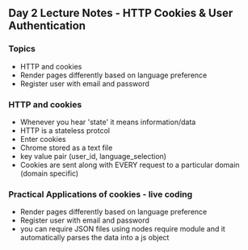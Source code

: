 ## Day 2 Lecture Notes - HTTP Cookies & User Authentication


### Topics
- HTTP and cookies
- Render pages differently based on language preference
- Register user with email and password

### HTTP and cookies
- Whenever you hear 'state' it means information/data
- HTTP is a stateless protcol 
- Enter cookies
- Chrome stored as a text file
- key value pair (user_id, language_selection)
- Cookies are sent along with EVERY request to a particular domain (domain specific)


### Practical Applications of cookies - live coding
- Render pages differently based on language preference
- Register user with email and password
- you can require JSON files using nodes require module and it automatically parses the data into a js object